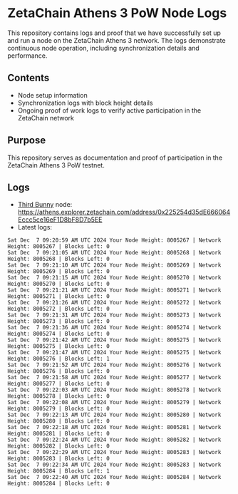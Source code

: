 # ZetaChain Athens 3 PoW Node Logs
This repository contains logs and proof that we have successfully set up and run a node on the ZetaChain Athens 3 network. The logs demonstrate continuous node operation, including synchronization details and performance.

## Contents
- Node setup information
- Synchronization logs with block height details
- Ongoing proof of work logs to verify active participation in the ZetaChain network

## Purpose
This repository serves as documentation and proof of participation in the ZetaChain Athens 3 PoW testnet.

## Logs

- [Third Bunny](https://thirdbunny.xyz/) node: https://athens.explorer.zetachain.com/address/0x225254d35dE666064Eccc5ce16eF1D8bF8D7b5EE
- Latest logs:
```
Sat Dec  7 09:20:59 AM UTC 2024 Your Node Height: 8005267 | Network Height: 8005267 | Blocks Left: 0
Sat Dec  7 09:21:05 AM UTC 2024 Your Node Height: 8005268 | Network Height: 8005268 | Blocks Left: 0
Sat Dec  7 09:21:10 AM UTC 2024 Your Node Height: 8005269 | Network Height: 8005269 | Blocks Left: 0
Sat Dec  7 09:21:15 AM UTC 2024 Your Node Height: 8005270 | Network Height: 8005270 | Blocks Left: 0
Sat Dec  7 09:21:21 AM UTC 2024 Your Node Height: 8005271 | Network Height: 8005271 | Blocks Left: 0
Sat Dec  7 09:21:26 AM UTC 2024 Your Node Height: 8005272 | Network Height: 8005272 | Blocks Left: 0
Sat Dec  7 09:21:31 AM UTC 2024 Your Node Height: 8005273 | Network Height: 8005273 | Blocks Left: 0
Sat Dec  7 09:21:36 AM UTC 2024 Your Node Height: 8005274 | Network Height: 8005274 | Blocks Left: 0
Sat Dec  7 09:21:42 AM UTC 2024 Your Node Height: 8005275 | Network Height: 8005275 | Blocks Left: 0
Sat Dec  7 09:21:47 AM UTC 2024 Your Node Height: 8005275 | Network Height: 8005276 | Blocks Left: 1
Sat Dec  7 09:21:52 AM UTC 2024 Your Node Height: 8005276 | Network Height: 8005276 | Blocks Left: 0
Sat Dec  7 09:21:58 AM UTC 2024 Your Node Height: 8005277 | Network Height: 8005277 | Blocks Left: 0
Sat Dec  7 09:22:03 AM UTC 2024 Your Node Height: 8005278 | Network Height: 8005278 | Blocks Left: 0
Sat Dec  7 09:22:08 AM UTC 2024 Your Node Height: 8005279 | Network Height: 8005279 | Blocks Left: 0
Sat Dec  7 09:22:13 AM UTC 2024 Your Node Height: 8005280 | Network Height: 8005280 | Blocks Left: 0
Sat Dec  7 09:22:18 AM UTC 2024 Your Node Height: 8005281 | Network Height: 8005281 | Blocks Left: 0
Sat Dec  7 09:22:24 AM UTC 2024 Your Node Height: 8005282 | Network Height: 8005282 | Blocks Left: 0
Sat Dec  7 09:22:29 AM UTC 2024 Your Node Height: 8005283 | Network Height: 8005283 | Blocks Left: 0
Sat Dec  7 09:22:34 AM UTC 2024 Your Node Height: 8005283 | Network Height: 8005284 | Blocks Left: 1
Sat Dec  7 09:22:40 AM UTC 2024 Your Node Height: 8005284 | Network Height: 8005284 | Blocks Left: 0
```
